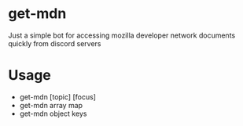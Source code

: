 # get-mdn

Just a simple bot for accessing mozilla developer network documents quickly from discord servers

# Usage
* get-mdn [topic] [focus]
* get-mdn array map
* get-mdn object keys
